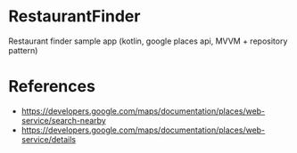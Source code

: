 # RestaurantFinder
Restaurant finder sample app (kotlin, google places api, MVVM + repository pattern)

# References
- https://developers.google.com/maps/documentation/places/web-service/search-nearby
- https://developers.google.com/maps/documentation/places/web-service/details
